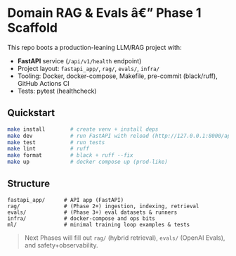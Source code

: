 ﻿# Domain RAG & Evals â€” Phase 1 Scaffold

This repo boots a production-leaning LLM/RAG project with:
- **FastAPI** service (`/api/v1/health` endpoint)
- Project layout: `fastapi_app/`, `rag/`, `evals/`, `infra/`
- Tooling: Docker, docker-compose, Makefile, pre-commit (black/ruff), GitHub Actions CI
- Tests: pytest (healthcheck)

## Quickstart
```bash
make install        # create venv + install deps
make dev            # run FastAPI with reload (http://127.0.0.1:8000/api/v1/health)
make test           # run tests
make lint           # ruff
make format         # black + ruff --fix
make up             # docker compose up (prod-like)
```

## Structure
```
fastapi_app/      # API app (FastAPI)
rag/              # (Phase 2+) ingestion, indexing, retrieval
evals/            # (Phase 3+) eval datasets & runners
infra/            # docker-compose and ops bits
ml/               # minimal training loop examples & tests
```

> Next Phases will fill out `rag/` (hybrid retrieval), `evals/` (OpenAI Evals), and safety+observability.
